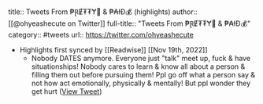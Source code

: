 title:: Tweets From ₱ⱤɆ₮₮Ɏ👑 & ₱₳łĐ💰 (highlights)
author:: [[@ohyeashecute on Twitter]]
full-title:: "Tweets From ₱ⱤɆ₮₮Ɏ👑 & ₱₳łĐ💰"
category:: #tweets
url:: https://twitter.com/ohyeashecute

- Highlights first synced by [[Readwise]] [[Nov 19th, 2022]]
	- Nobody DATES anymore. Everyone just "talk" meet up, fuck & have situationships! Nobody cares to learn & know all about a person & filling them out before pursuing them! Ppl go off what a person say & not how act emotionally, physically & mentally! But ppl wonder they get hurt ([View Tweet](https://twitter.com/ohyeashecute/status/1245646066034204675))